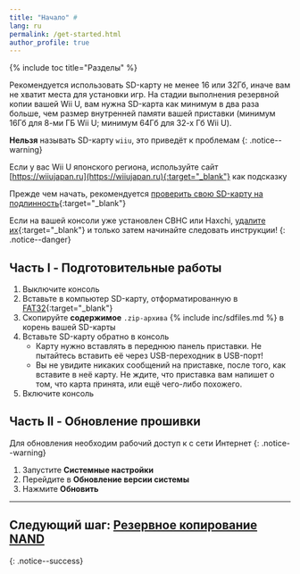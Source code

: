 ```yaml
---
title: "Начало" #
lang: ru
permalink: /get-started.html
author_profile: true
---
```


{% include toc title="Разделы" %}

Рекомендуется использовать SD-карту не менее 16 или 32Гб, иначе вам не хватит места для установки игр. На стадии выполнения резервной копии вашей Wii U, вам нужна SD-карта как минимум в два раза больше, чем размер внутренней памяти вашей приставки (минимум 16Гб для 8-ми ГБ Wii U; минимум 64Гб для 32-х Гб Wii U).

**Нельзя** называть SD-карту `wiiu`, это приведёт к проблемам
{: .notice--warning}

Если у вас Wii U японского региона, используйте сайт [https://wiiujapan.ru](https://wiiujapan.ru){:target="_blank"} как подсказку

Прежде чем начать, рекомендуется [проверить свою SD-карту на подлинность](https://customfw.xyz/test_sd){:target="_blank"}

Если на вашей консоли уже установлен CBHC или Haxchi, [удалите их](uninstall-cbhc){:target="_blank"} и только затем начинайте следовать инструкции!
{: .notice--danger}

## Часть I - Подготовительные работы

1. Выключите консоль
1. Вставьте в компьютер SD-карту, отформатированную в [FAT32](https://customfw.xyz/format_sd){:target="_blank"}
1. Скопируйте **содержимое** `.zip-архива` {% include inc/sdfiles.md %} в корень вашей SD-карты
1. Вставьте SD-карту обратно в консоль
	* Карту нужно вставлять в переднюю панель приставки. Не пытайтесь вставить её через USB-переходник в USB-порт!
	* Вы не увидите никаких сообщений на приставке, после того, как вставите в неё карту. Не ждите, что приставка вам напишет о том, что карта принята, или ещё чего-либо похожего.
1. Включите консоль

## Часть II - Обновление прошивки

Для обновления необходим рабочий доступ к с сети Интернет
{: .notice--warning}

1. Запустите **Системные настройки**
1. Перейдите в **Обновление версии системы**
1. Нажмите **Обновить**

___

## Следующий шаг: [Резервное копирование NAND](nand-backup)
{: .notice--success}